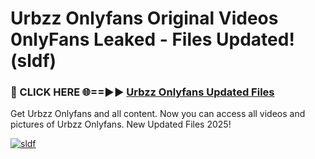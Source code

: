 # Urbzz Onlyfans Original Videos 0nlyFans Leaked - Files Updated! (sldf)

<h3>🔴 CLICK HERE 🌐==►► <a href="https://tinyurl.com/ehrbuxhb" rel="nofollow">Urbzz Onlyfans Updated Files</a></h3>

Get Urbzz Onlyfans and all content. Now you can access all videos and pictures of Urbzz Onlyfans. New Updated Files 2025!

[![sldf](https://i.imgur.com/lVYEuWS.gif)](https://tinyurl.com/ehrbuxhb)
